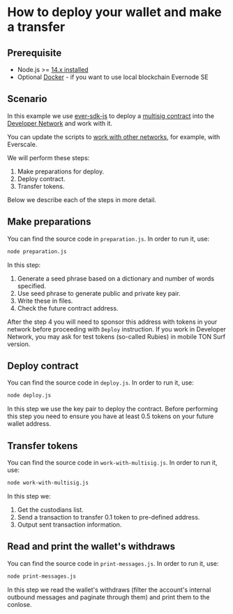 # How to deploy your wallet and make a transfer

## Prerequisite

* Node.js >= [14.x installed](https://nodejs.org)
* Optional [Docker](https://docs.docker.com/desktop/#download-and-install) - if you want to use local blockchain Evernode SE

## Scenario

In this example we use [ever-sdk-js](https://github.com/tonlabs/ever-sdk-js) to deploy a [multisig contract](https://github.com/tonlabs/ton-labs-contracts/blob/master/solidity/safemultisig/) into the [Developer Network](https://net.ton.live/) and work with it.

You can update the scripts to [work with other networks](https://docs.everos.dev/ever-sdk/reference/ever-os-api/networks), for example, with Everscale.

We will perform these steps:

1. Make preparations for deploy.
2. Deploy contract.
3. Transfer tokens.

Below we describe each of the steps in more detail.

## Make preparations

You can find the source code in `preparation.js`. In order to run it, use:

```sh
node preparation.js
```

In this step:

1. Generate a seed phrase based on a dictionary and number of words specified.
2. Use seed phrase to generate public and private key pair.
3. Write these in files.
4. Check the future contract address.

After the step 4 you will need to sponsor this address with tokens in your network before proceeding with `Deploy` instruction. If you work in Developer Network, you may ask for test tokens (so-called Rubies) in mobile TON Surf version.

## Deploy contract

You can find the source code in `deploy.js`. In order to run it, use:
                                         
```sh
node deploy.js
```

In this step we use the key pair to deploy the contract. Before performing this step you need to ensure you have
at least 0.5 tokens on your future wallet address.

## Transfer tokens

You can find the source code in `work-with-multisig.js`. In order to run it, use:
                                                     
```sh
node work-with-multisig.js
```

In this step we:

1. Get the custodians list.
2. Send a transaction to transfer 0.1 token to pre-defined address.
3. Output sent transaction information.

## Read and print the wallet's withdraws

You can find the source code in `print-messages.js`. In order to run it, use:
                                                     
```sh
node print-messages.js
```

In this step we read the wallet's withdraws (filter the account's internal outbound messages and paginate through them) and print them to the conlose.
